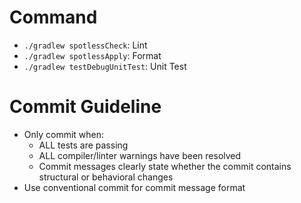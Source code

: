# Command

- `./gradlew spotlessCheck`: Lint
- `./gradlew spotlessApply`: Format
- `./gradlew testDebugUnitTest`: Unit Test

# Commit Guideline

- Only commit when:
    - ALL tests are passing
    - ALL compiler/linter warnings have been resolved
    - Commit messages clearly state whether the commit contains structural or behavioral changes
- Use conventional commit for commit message format
